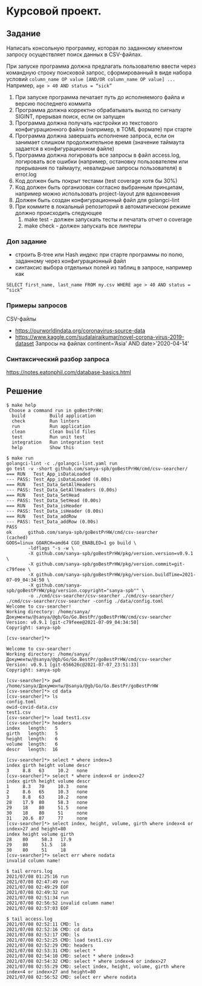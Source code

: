 # Курсовой проект.

## Задание
Написать консольную программу, которая по заданному клиентом запросу осуществляет поиск данных в CSV-файлах.

При запуске программа должна предлагать пользователю ввести через командную строку поисковой запрос, сформированный в виде набора условий
`column_name OP value [AND/OR column_name OP value] ...`
Например,
`age > 40 AND status = “sick”`

1. При запуске программа печатает путь до исполняемого файла и версию последнего коммита
1. Программа должна корректно обрабатывать выход по сигналу SIGINT, прерывая поиск, если он запущен
1. Программа должна получать настройки из текстового конфигурационного файла (например, в TOML формате) при старте
1. Программа должна завершать исполнение запроса, если он занимает слишком продолжительное время (значение таймаута задается в конфигурационном файле)
1. Программа должна логировать все запросы в файл access.log, логировать все ошибки (например, остановку пользователем или прерывания по таймауту, невалидные запросы пользователя) в error.log
1. Код должен быть покрыт тестами (test coverage хотя бы 30%)
1. Код должен быть организован согласно выбранным принципам, например можно использовать project-layout для вдохновения
1. Должен быть создан конфигурационный файл для golangci-lint
1. При коммите в локальный репозиторий в автоматическом режиме должно происходить следующее
    1. make test - должен запускать тесты и печатать отчет о coverage
    1. make check - должен запускать все линтеры

### Доп задание
- строить B-tree или Hash индекс при старте программы по полю, заданному через конфигурационный файл
- синтаксис выбора отдельных полей из таблиц в запросе, например как

`SELECT first_name, last_name FROM my.csv WHERE age > 40 AND status = “sick”`


### Примеры запросов
CSV-файлы
* https://ourworldindata.org/coronavirus-source-data
* https://www.kaggle.com/sudalairajkumar/novel-corona-virus-2019-dataset
Запросы на файлах
continent=’Asia’ AND date>’2020-04-14’

### Синтаксический разбор запроса
https://notes.eatonphil.com/database-basics.html

## Решение

```
$ make help
 Choose a command run in goBestPrHW:
  build         Build application
  check         Run linters
  run           Run application
  clean         Clean build files
  test          Run unit test
  integration   Run integration test
  help          Show this

```

```
$ make run 
golangci-lint -c ./golangci-lint.yaml run
go test -v -short github.com/sanya-spb/goBestPrHW/cmd/csv-searcher/
=== RUN   Test_App_isDataLoaded
--- PASS: Test_App_isDataLoaded (0.00s)
=== RUN   Test_Data_GetAllHeaders
--- PASS: Test_Data_GetAllHeaders (0.00s)
=== RUN   Test_Data_SetHead
--- PASS: Test_Data_SetHead (0.00s)
=== RUN   Test_Data_isHeader
--- PASS: Test_Data_isHeader (0.00s)
=== RUN   Test_Data_addRow
--- PASS: Test_Data_addRow (0.00s)
PASS
ok      github.com/sanya-spb/goBestPrHW/cmd/csv-searcher        (cached)
GOOS=linux GOARCH=amd64 CGO_ENABLED=1 go build \
        -ldflags "-s -w \
        -X github.com/sanya-spb/goBestPrHW/pkg/version.version=v0.9.1 \
        -X github.com/sanya-spb/goBestPrHW/pkg/version.commit=git-c79feee \
        -X github.com/sanya-spb/goBestPrHW/pkg/version.buildTime=2021-07-09_04:34:50 \
        -X github.com/sanya-spb/goBestPrHW/pkg/version.copyright="sanya-spb"" \
        -o ./cmd/csv-searcher/csv-searcher ./cmd/csv-searcher/
./cmd/csv-searcher/csv-searcher -config ./data/config.toml
Welcome to csv-searcher!
Working directory: /home/sanya/Документы/@sanya/@gb/Go/Go.BestPr/goBestPrHW/cmd/csv-searcher
Version: v0.9.1 [git-c79feee@2021-07-09_04:34:50]
Copyright: sanya-spb

[csv-searcher]*> 
```

```
Welcome to csv-searcher!
Working directory: /home/sanya/Документы/@sanya/@gb/Go/Go.BestPr/goBestPrHW/cmd/csv-searcher
Version: v0.9.1 [git-656626c@2021-07-07_23:51:33]
Copyright: sanya-spb

[csv-searcher]*> pwd    
/home/sanya/Документы/@sanya/@gb/Go/Go.BestPr/goBestPrHW
[csv-searcher]*> cd data
[csv-searcher]*> ls
config.toml
owid-covid-data.csv
test1.csv
[csv-searcher]*> load test1.csv
[csv-searcher]*> headers
index   length:   5
girth   length:   5
height  length:   6
volume  length:   6
descr   length:  16
```

```
[csv-searcher]*> select * where index=3
index girth height volume descr            
3     8.8   63     10.2   none             
[csv-searcher]*> select * where index<4 or index>27
index girth height volume descr            
1     8.3   70     10.3   none             
2     8.6   65     10.3   none             
3     8.8   63     10.2   none             
28    17.9  80     58.3   none             
29    18    80     51.5   none             
30    18    80     51     none             
31    20.6  87     77     none             
[csv-searcher]*> select index, height, volume, girth where index<4 or index>27 and height=80
index height volume girth 
28    80     58.3   17.9  
29    80     51.5   18    
30    80     51     18    
[csv-searcher]*> select err where nodata
invalid column name!
```

```
$ tail errors.log
2021/07/08 01:25:16 run
2021/07/08 02:47:49 run
2021/07/08 02:49:29 EOF
2021/07/08 02:49:32 run
2021/07/08 02:51:34 run
2021/07/08 02:56:52 invalid column name!
2021/07/08 02:57:03 EOF
                                                                                                                                                                                                     
$ tail access.log 
2021/07/08 02:52:11 CMD: ls
2021/07/08 02:52:16 CMD: cd data
2021/07/08 02:52:17 CMD: ls
2021/07/08 02:52:25 CMD: load test1.csv
2021/07/08 02:52:29 CMD: headers
2021/07/08 02:53:31 CMD: select *
2021/07/08 02:54:10 CMD: select * where index=3
2021/07/08 02:54:32 CMD: select * where index<4 or index>27
2021/07/08 02:55:29 CMD: select index, height, volume, girth where index<4 or index>27 and height=80
2021/07/08 02:56:52 CMD: select err where nodata
```